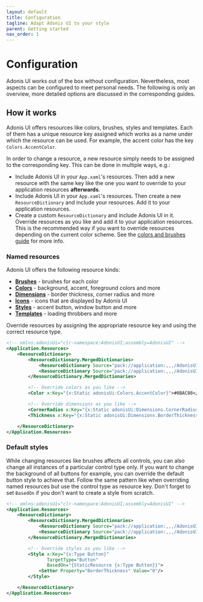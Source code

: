 ```yaml
---
layout: default
title: Configuration
tagline: Adapt Adonis UI to your style
parent: Getting started
nav_order: 1
---
```


# Configuration

Adonis UI works out of the box without configuration. Nevertheless, most aspects can be configured to meet personal needs. The following is only an overview, more detailed options are discussed in the corresponding guides.

## How it works

Adonis UI offers resources like colors, brushes, styles and templates. Each of them has a unique resource key assigned which works as a name under which the resource can be used. For example, the accent color has the key `Colors.AccentColor`.

In order to change a resource, a new resource simply needs to be assigned to the corresponding key. This can be done in multiple ways, e.g.:

- Include Adonis UI in your `App.xaml`'s resources. Then add a new resource with the same key like the one you want to override to your application resources **afterwards**.
- Include Adonis UI in your `App.xaml`'s resources. Then create a new `ResourceDictionary` and include your resources. Add it to your application resources.
- Create a custom `ResourceDictionary` and include Adonis UI in it. Override resources as you like and add it to your application resources. This is the recommended way if you want to override resources depending on the current color scheme. See the [colors and brushes guide](/docs/guides/colors-and-brushes#custom-color-schemes) for more info.

### Named resources

Adonis UI offers the following resource kinds:

- [**Brushes**](/docs/guides/colors-and-brushes) - brushes for each color
- [**Colors**](/docs/guides/colors-and-brushes) - background, accent, foreground colors and more
- [**Dimensions**](/docs/guides/dimensions) - border thickness, corner radius and more
- [**Icons**](/docs/guides/styles-and-templates) - icons that are displayed by Adonis UI
- [**Styles**](/docs/guides/styles-and-templates) - accent button, window button and more
- [**Templates**](/docs/guides/styles-and-templates) - loading throbbers and more

Override resources by assigning the appropriate resource key and using the correct resource type.

```xml
<!-- xmlns:adonisUi="clr-namespace:AdonisUI;assembly=AdonisUI" -->
<Application.Resources>
    <ResourceDictionary>
        <ResourceDictionary.MergedDictionaries>
            <ResourceDictionary Source="pack://application:,,,/AdonisUI;component/ColorSchemes/Light.xaml"/>
            <ResourceDictionary Source="pack://application:,,,/AdonisUI.ClassicTheme;component/Resources.xaml"/>
        </ResourceDictionary.MergedDictionaries>

        <!-- Override colors as you like -->
        <Color x:Key="{x:Static adonisUi:Colors.AccentColor}">#0BAC08</Color>

        <!-- Override dimensions as you like -->
        <CornerRadius x:Key="{x:Static adonisUi:Dimensions.CornerRadius}">2</CornerRadius>
        <Thickness x:Key="{x:Static adonisUi:Dimensions.BorderThickness}">1</Thickness>

    </ResourceDictionary>
</Application.Resources>
```

### Default styles

While changing resources like brushes affects all controls, you can also change all instances of a particular control type only. If you want to change the background of all buttons for example, you can override the default button style to achieve that. Follow the same pattern like when overriding named resources but use the control type as resource key. Don't forget to set `BasedOn` if you don't want to create a style from scratch.

```xml
<!-- xmlns:adonisUi="clr-namespace:AdonisUI;assembly=AdonisUI" -->
<Application.Resources>
    <ResourceDictionary>
        <ResourceDictionary.MergedDictionaries>
            <ResourceDictionary Source="pack://application:,,,/AdonisUI;component/ColorSchemes/Light.xaml"/>
            <ResourceDictionary Source="pack://application:,,,/AdonisUI.ClassicTheme;component/Resources.xaml"/>
        </ResourceDictionary.MergedDictionaries>

        <!-- Override styles as you like -->
        <Style x:Key="{x:Type Button}"
               TargetType="Button"
               BasedOn="{StaticResource {x:Type Button}}">
            <Setter Property="BorderThickness" Value="0"/>
        </Style>

    </ResourceDictionary>
</Application.Resources>
```
